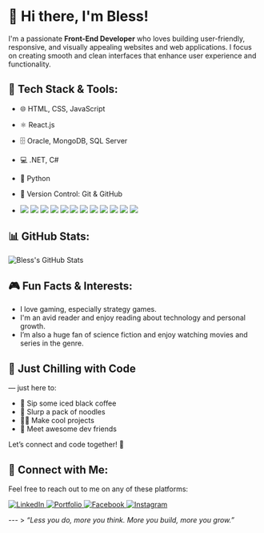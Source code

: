 # 👋 Hi there, I'm Bless!

I'm a passionate **Front-End Developer** who loves building user-friendly, responsive, and visually appealing websites and web applications. I focus on creating smooth and clean interfaces that enhance user experience and functionality.

## 🚀 Tech Stack & Tools: 

- 🌐 HTML, CSS, JavaScript
- ⚛️ React.js
- 🗄️ Oracle, MongoDB, SQL Server
- 💻 .NET, C#
- 🐍 Python
- 🔧 Version Control: Git & GitHub
  
- <p align="left">  
  <img src="https://img.shields.io/badge/HTML5-E34F26?style=for-the-badge&logo=html5&logoColor=white" /> 
  <img src="https://img.shields.io/badge/CSS3-1572B6?style=for-the-badge&logo=css3&logoColor=white" />   
  <img src="https://img.shields.io/badge/JavaScript-F7DF1E?style=for-the-badge&logo=javascript&logoColor=black" />   
  <img src="https://img.shields.io/badge/React-20232A?style=for-the-badge&logo=react&logoColor=61DAFB" />   
  <img src="https://img.shields.io/badge/.NET-512BD4?style=for-the-badge&logo=dotnet&logoColor=white" />  
  <img src="https://img.shields.io/badge/C%23-239120?style=for-the-badge&logo=c-sharp&logoColor=white" />  
  <img src="https://img.shields.io/badge/Python-3776AB?style=for-the-badge&logo=python&logoColor=white" />  
  <img src="https://img.shields.io/badge/Oracle-F80000?style=for-the-badge&logo=oracle&logoColor=white" />   
  <img src="https://img.shields.io/badge/MongoDB-47A248?style=for-the-badge&logo=mongodb&logoColor=white" />  
  <img src="https://img.shields.io/badge/SQL_Server-CC2927?style=for-the-badge&logo=microsoftsqlserver&logoColor=white" />
  <img src="https://img.shields.io/badge/Git-F05032?style=for-the-badge&logo=git&logoColor=white" /> 
  <img src="https://img.shields.io/badge/GitHub-181717?style=for-the-badge&logo=github&logoColor=white" /> 
</p>

## 📊 GitHub Stats:
![Bless's GitHub Stats](https://github-readme-stats.vercel.app/api?username=blessebytes&show_icons=true&theme=radical)

## 🎮 Fun Facts & Interests:
- I love gaming, especially strategy games.
- I'm an avid reader and enjoy reading about technology and personal growth.
- I’m also a huge fan of science fiction and enjoy watching movies and series in the genre.

  
## 🍜 Just Chilling with Code
— just here to:

- 🧊 Sip some iced black coffee
- 🍜 Slurp a pack of noodles
- 👨‍💻 Make cool projects
- 🤝 Meet awesome dev friends

Let’s connect and code together! 🚀



  ## 🔗 Connect with Me:

Feel free to reach out to me on any of these platforms:

<p align="left">  
  <a href="https://www.linkedin.com/in/YunSophearith" target="_blank">
    <img src="https://img.shields.io/badge/LinkedIn-0077B5?style=for-the-badge&logo=linkedin&logoColor=white" alt="LinkedIn" />
  </a>
  <a href="https://blessebytes.github.io/Portfolio/" target="_blank">
    <img src="https://img.shields.io/badge/Portfolio-000000?style=for-the-badge&logo=github&logoColor=white" alt="Portfolio" />
  </a>
  <a href="https://www.facebook.com/mrr.r.real" target="_blank">
    <img src="https://img.shields.io/badge/Facebook-1877F2?style=for-the-badge&logo=facebook&logoColor=white" alt="Facebook" />
  </a>
  <a href="https://www.instagram.com/bless.rithh" target="_blank">
    <img src="https://img.shields.io/badge/Instagram-E4405F?style=for-the-badge&logo=instagram&logoColor=white" alt="Instagram" />
  </a>
</p>

  

--- > *“Less you do, more you think. More you build, more you grow.”* 
